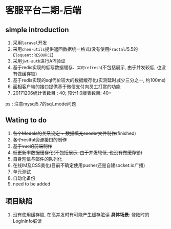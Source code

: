 # 客服平台二期-后端

## simple introduction
1. 采用`laravel`开发
2. 采用`chen-utils`提供返回数据统一格式(没有使用`Fractal`/5.5的`Eloquent:RESOURCE`)
3. 采用`jwt-auth`进行API验证
4. 基于redis实现的低写数据缓存、`实时refresh`(不包括展示, 由于并发较低, 也没有做缓存锁)
5. 基于redis实现的sql代价较大的数据缓存化(实测延时减少三分之一, 约100ms)
5. 面相客户端的接口提供基于微信支付向员工打赏的功能
6. 20171206统计表数目 : 40; 预计1.0版表数目: 40+

ps : 注意mysql5.7的sql_mode问题
## Wating to do
1. ~~各个Models的关系设定 + 数据填充seeder文件制作~~(finished)
2. ~~各个restful资源接口的制作~~
3. ~~基于vue的前端制作~~
4. ~~低更新率数据缓存化(不包括展示, 由于并发较低, 也没有做缓存锁)~~
5. 自身短信与邮件的队列化
6. 在线IM及CSS美化(目前不确定使用pusher还是自建socket.io广播)
7. 单元测试
8. 自动化备份
9. need to be added

## 项目缺陷
 1. 没有使用缓存锁, 在高并发时有可能产生缓存脏读
    **具体场景**: 登陆时的LoginInfo脏读